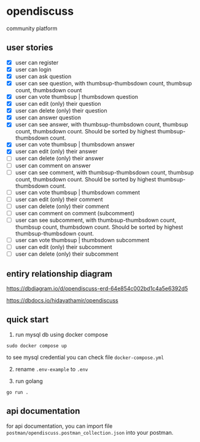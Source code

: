 # opendiscuss

community platform

## user stories

- [x] user can register
- [x] user can login
- [x] user can ask question
- [x] user can see question, with thumbsup-thumbsdown count, thumbsup count, thumbsdown count
- [x] user can vote thumbsup | thumbsdown question
- [x] user can edit (only) their question
- [x] user can delete (only) their question
- [x] user can answer question
- [x] user can see answer, with thumbsup-thumbsdown count, thumbsup count, thumbsdown count. Should be sorted by highest thumbsup-thumbsdown count.
- [x] user can vote thumbsup | thumbsdown answer
- [x] user can edit (only) their answer
- [ ] user can delete (only) their answer
- [ ] user can comment on answer
- [ ] user can see comment, with thumbsup-thumbsdown count, thumbsup count, thumbsdown count. Should be sorted by highest thumbsup-thumbsdown count.
- [ ] user can vote thumbsup | thumbsdown comment
- [ ] user can edit (only) their comment
- [ ] user can delete (only) their comment
- [ ] user can comment on comment (subcomment)
- [ ] user can see subcomment, with thumbsup-thumbsdown count, thumbsup count, thumbsdown count. Should be sorted by highest thumbsup-thumbsdown count.
- [ ] user can vote thumbsup | thumbsdown subcomment
- [ ] user can edit (only) their subcomment
- [ ] user can delete (only) their subcomment

## entiry relationship diagram

https://dbdiagram.io/d/opendiscuss-erd-64e854c002bd1c4a5e6392d5

https://dbdocs.io/hidayathamir/opendiscuss

## quick start

1. run mysql db using docker compose

```
sudo docker compose up
```

to see mysql credential you can check file `docker-compose.yml`

2. rename `.env-example` to `.env`

3. run golang

```
go run .
```

## api documentation

for api documentation, you can import file `postman/opendiscuss.postman_collection.json` into your postman.
